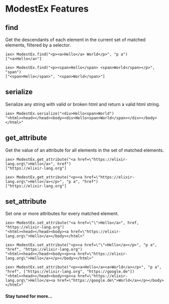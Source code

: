 
# ModestEx Features

## find
Get the descendants of each element in the current set of matched elements, filtered by a selector.

	iex> ModestEx.find("<p><a>Hello</a> World</p>", "p a")
	["<a>Hello</a>"]

	iex> ModestEx.find("<p><span>Hello</span> <span>World</span></p>", "span")
	["<span>Hello</span>", "<span>World</span>"]

## serialize
Serialize any string with valid or broken html and return a valid html string.

	iex> ModestEx.serialize("<div>Hello<span>World")
	"<html><head></head><body><div>Hello<span>World</span></div></body></html>"

## get_attribute

Get the value of an attribute for all elements in the set of matched elements.

	iex> ModestEx.get_attribute("<a href=\"https://elixir-lang.org\">Hello</a>", href")
	["https://elixir-lang.org"]

	iex> ModestEx.get_attribute("<p><a href=\"https://elixir-lang.org\">Hello</a></p>", "p a", "href")
	["https://elixir-lang.org"]

## set_attribute

Set one or more attributes for every matched element.

	iex> ModestEx.set_attribute("<a href=\"\">Hello</a>", href, "https://elixir-lang.org")
	"<html><head></head><body><a href=\"https://elixir-lang.org\">Hello</a></body></html>"

	iex> ModestEx.set_attribute("<p><a href=\"\">Hello</a></p>", "p a", "href", "https://elixir-lang.org")
	"<html><head></head><body><p><a href=\"https://elixir-lang.org\">Hello</a></p></body></html>"

	iex> ModestEx.set_attribute("<p><a>Hello</a><a>World</a></p>", "p a", "href", ["https://elixir-lang.org", "https://google.de"])
	"<html><head></head><body><p><a href=\"https://elixir-lang.org\">Hello</a><a href=\"https://google.de\">World</a></p></body></html>"

#### **Stay tuned for more...**